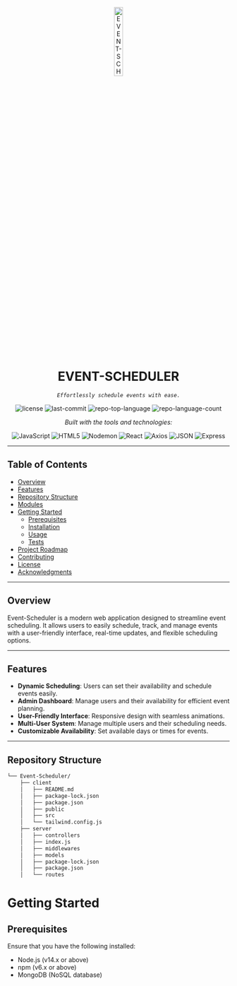 <p align="center">
  <img src="https://img.icons8.com/?size=512&id=55494&format=png" width="20%" alt="EVENT-SCHEDULER-logo">
</p>
<p align="center">
    <h1 align="center">EVENT-SCHEDULER</h1>
</p>
<p align="center">
    <em><code>Effortlessly schedule events with ease.</code></em>
</p>
<p align="center">
	<img src="https://img.shields.io/github/license/samar-abbas-786/Event-Scheduler?style=flat&logo=opensourceinitiative&logoColor=white&color=0080ff" alt="license">
	<img src="https://img.shields.io/github/last-commit/samar-abbas-786/Event-Scheduler?style=flat&logo=git&logoColor=white&color=0080ff" alt="last-commit">
	<img src="https://img.shields.io/github/languages/top/samar-abbas-786/Event-Scheduler?style=flat&color=0080ff" alt="repo-top-language">
	<img src="https://img.shields.io/github/languages/count/samar-abbas-786/Event-Scheduler?style=flat&color=0080ff" alt="repo-language-count">
</p>
<p align="center">
		<em>Built with the tools and technologies:</em>
</p>
<p align="center">
	<img src="https://img.shields.io/badge/JavaScript-F7DF1E.svg?style=flat&logo=JavaScript&logoColor=black" alt="JavaScript">
	<img src="https://img.shields.io/badge/HTML5-E34F26.svg?style=flat&logo=HTML5&logoColor=white" alt="HTML5">
	<img src="https://img.shields.io/badge/Nodemon-76D04B.svg?style=flat&logo=Nodemon&logoColor=white" alt="Nodemon">
	<img src="https://img.shields.io/badge/React-61DAFB.svg?style=flat&logo=React&logoColor=black" alt="React">
	<img src="https://img.shields.io/badge/Axios-5A29E4.svg?style=flat&logo=Axios&logoColor=white" alt="Axios">
	<img src="https://img.shields.io/badge/JSON-000000.svg?style=flat&logo=JSON&logoColor=white" alt="JSON">
	<img src="https://img.shields.io/badge/Express-000000.svg?style=flat&logo=Express&logoColor=white" alt="Express">
</p>

---

##  Table of Contents

- [Overview](#overview)
- [Features](#features)
- [Repository Structure](#repository-structure)
- [Modules](#modules)
- [Getting Started](#getting-started)
    - [Prerequisites](#prerequisites)
    - [Installation](#installation)
    - [Usage](#usage)
    - [Tests](#tests)
- [Project Roadmap](#project-roadmap)
- [Contributing](#contributing)
- [License](#license)
- [Acknowledgments](#acknowledgments)

---

##  Overview

Event-Scheduler is a modern web application designed to streamline event scheduling. It allows users to easily schedule, track, and manage events with a user-friendly interface, real-time updates, and flexible scheduling options.

---

##  Features

- **Dynamic Scheduling**: Users can set their availability and schedule events easily.
- **Admin Dashboard**: Manage users and their availability for efficient event planning.
- **User-Friendly Interface**: Responsive design with seamless animations.
- **Multi-User System**: Manage multiple users and their scheduling needs.
- **Customizable Availability**: Set available days or times for events.
  
---

##  Repository Structure

```sh
└── Event-Scheduler/
    ├── client
    │   ├── README.md
    │   ├── package-lock.json
    │   ├── package.json
    │   ├── public
    │   ├── src
    │   └── tailwind.config.js
    ├── server
    │   ├── controllers
    │   ├── index.js
    │   ├── middlewares
    │   ├── models
    │   ├── package-lock.json
    │   ├── package.json
    │   └── routes
  ```
# Getting Started

## Prerequisites
Ensure that you have the following installed:

- Node.js (v14.x or above)
- npm (v6.x or above)
- MongoDB (NoSQL database)



